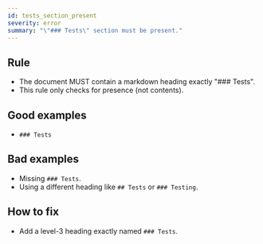 ```yaml
---
id: tests_section_present
severity: error
summary: "\"### Tests\" section must be present."
---
```


## Rule
- The document MUST contain a markdown heading exactly "### Tests".
- This rule only checks for presence (not contents).

## Good examples
- `### Tests`

## Bad examples
- Missing `### Tests`.
- Using a different heading like `## Tests` or `### Testing`.

## How to fix
- Add a level-3 heading exactly named `### Tests`.
